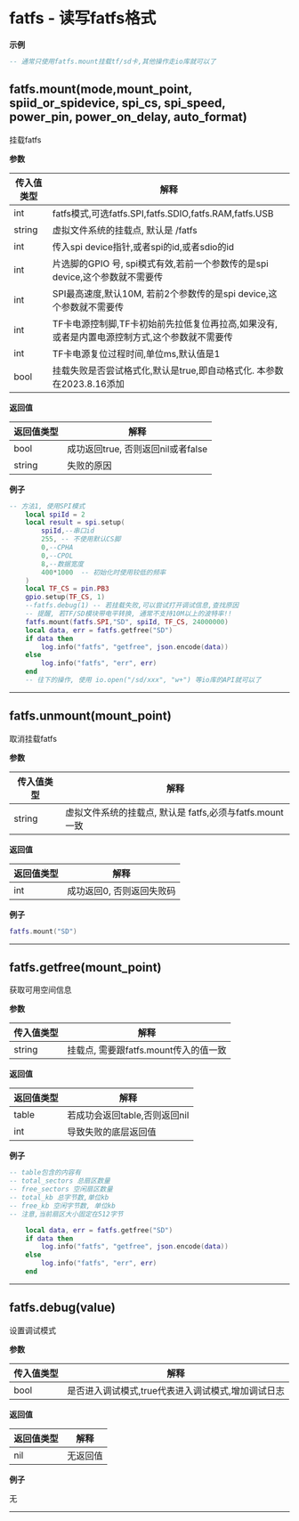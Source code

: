# fatfs - 读写fatfs格式

**示例**

```lua
-- 通常只使用fatfs.mount挂载tf/sd卡,其他操作走io库就可以了

```

## fatfs.mount(mode,mount_point, spiid_or_spidevice, spi_cs, spi_speed, power_pin, power_on_delay, auto_format)



挂载fatfs

**参数**

|传入值类型|解释|
|-|-|
|int|fatfs模式,可选fatfs.SPI,fatfs.SDIO,fatfs.RAM,fatfs.USB|
|string|虚拟文件系统的挂载点, 默认是 /fatfs|
|int|传入spi device指针,或者spi的id,或者sdio的id|
|int|片选脚的GPIO 号, spi模式有效,若前一个参数传的是spi device,这个参数就不需要传|
|int|SPI最高速度,默认10M, 若前2个参数传的是spi device,这个参数就不需要传|
|int|TF卡电源控制脚,TF卡初始前先拉低复位再拉高,如果没有,或者是内置电源控制方式,这个参数就不需要传|
|int|TF卡电源复位过程时间,单位ms,默认值是1|
|bool|挂载失败是否尝试格式化,默认是true,即自动格式化. 本参数在2023.8.16添加|

**返回值**

|返回值类型|解释|
|-|-|
|bool|成功返回true, 否则返回nil或者false|
|string|失败的原因|

**例子**

```lua
-- 方法1, 使用SPI模式
    local spiId = 2
    local result = spi.setup(
        spiId,--串口id
        255, -- 不使用默认CS脚
        0,--CPHA
        0,--CPOL
        8,--数据宽度
        400*1000  -- 初始化时使用较低的频率
    )
    local TF_CS = pin.PB3
    gpio.setup(TF_CS, 1)
    --fatfs.debug(1) -- 若挂载失败,可以尝试打开调试信息,查找原因
    -- 提醒, 若TF/SD模块带电平转换, 通常不支持10M以上的波特率!!
    fatfs.mount(fatfs.SPI,"SD", spiId, TF_CS, 24000000)
    local data, err = fatfs.getfree("SD")
    if data then
        log.info("fatfs", "getfree", json.encode(data))
    else
        log.info("fatfs", "err", err)
    end
    -- 往下的操作, 使用 io.open("/sd/xxx", "w+") 等io库的API就可以了

```

---

## fatfs.unmount(mount_point)



取消挂载fatfs

**参数**

|传入值类型|解释|
|-|-|
|string|虚拟文件系统的挂载点, 默认是 fatfs,必须与fatfs.mount一致|

**返回值**

|返回值类型|解释|
|-|-|
|int|成功返回0, 否则返回失败码|

**例子**

```lua
fatfs.mount("SD")

```

---

## fatfs.getfree(mount_point)



获取可用空间信息

**参数**

|传入值类型|解释|
|-|-|
|string|挂载点, 需要跟fatfs.mount传入的值一致|

**返回值**

|返回值类型|解释|
|-|-|
|table|若成功会返回table,否则返回nil|
|int|导致失败的底层返回值|

**例子**

```lua
-- table包含的内容有
-- total_sectors 总扇区数量
-- free_sectors 空闲扇区数量
-- total_kb 总字节数,单位kb
-- free_kb 空闲字节数, 单位kb
-- 注意,当前扇区大小固定在512字节

    local data, err = fatfs.getfree("SD")
    if data then
        log.info("fatfs", "getfree", json.encode(data))
    else
        log.info("fatfs", "err", err)
    end

```

---

## fatfs.debug(value)



设置调试模式

**参数**

|传入值类型|解释|
|-|-|
|bool|是否进入调试模式,true代表进入调试模式,增加调试日志|

**返回值**

|返回值类型|解释|
|-|-|
|nil|无返回值|

**例子**

无

---

